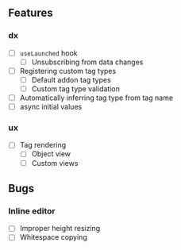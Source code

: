 ## Features

### dx

- [ ] `useLaunched` hook
  - [ ] Unsubscribing from data changes
- [ ] Registering custom tag types
  - [ ] Default addon tag types
  - [ ] Custom tag type validation
- [ ] Automatically inferring tag type from tag name
- [ ] async initial values

### ux

- [ ] Tag rendering
  - [ ] Object view
  - [ ] Custom views

## Bugs

### Inline editor

- [ ] Improper height resizing
- [ ] Whitespace copying
